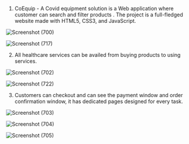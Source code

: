 1. CoEquip - A Covid equipment solution is a Web application where customer can search and filter products . The project is a full-fledged website made with HTML5, CSS3, and JavaScript.

![Screenshot (700)](https://user-images.githubusercontent.com/75442226/166518863-dfa32675-3e61-4943-a611-75fbc45999a8.png)


![Screenshot (717)](https://user-images.githubusercontent.com/75442226/166519496-a78285a5-d94d-40d0-8aad-21bd521b1770.png)


2. All healthcare services can be availed from buying products to using services.

![Screenshot (702)](https://user-images.githubusercontent.com/75442226/166520029-f3e3f72f-9b1d-4449-b394-d1a86d331f8c.png)


![Screenshot (722)](https://user-images.githubusercontent.com/75442226/166522250-30dff557-2a66-4fef-ae07-7ce542392710.png)


3. Customers can checkout and can see the payment window and order confirmation window, it has dedicated pages designed for every task.

![Screenshot (703)](https://user-images.githubusercontent.com/75442226/166521077-fe6d5d8f-3240-43c2-8f2e-73561256602b.png)


![Screenshot (704)](https://user-images.githubusercontent.com/75442226/166521138-f1ae0cdf-2547-4d84-b689-6eae2f151e28.png)


![Screenshot (705)](https://user-images.githubusercontent.com/75442226/166521188-ae58ecac-af51-4ed4-b864-f118f0f87345.png)
